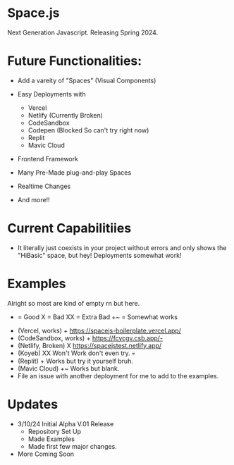 # Space.js
Next Generation Javascript. Releasing Spring 2024.

# Future Functionalities:
- Add a vareity of "Spaces" (Visual Components)
- Easy Deployments with
   - Vercel
   - Netlify (Currently Broken)
   - CodeSandbox
   - Codepen (Blocked So can't try right now)
   - Replit
   - Mavic Cloud

- Frontend Framework
- Many Pre-Made plug-and-play Spaces
- Realtime Changes
- And more!!

# Current Capabilitiies
 - It literally just coexists in your project without errors and only shows the "HiBasic" space, but hey! Deployments somewhat work!

# Examples
 Alright so most are kind of empty rn but here.
 + = Good X = Bad XX = Extra Bad +~ = Somewhat works
- (Vercel, works) + https://spacejs-boilerplate.vercel.app/ 
- (CodeSandbox, works) + https://fcycgv.csb.app/-
- (Netlify, Broken) X https://spacejstest.netlify.app/
- (Koyeb) XX Won't Work don't even try. 💀
- (Replit) + Works but try it yourself bruh.
- (Mavic Cloud) +~ Works but blank.
- File an issue with another deployment for me to add to the examples.

# Updates
- 3/10/24 Initial Alpha V.01 Release
  - Repository Set Up
  - Made Examples
  - Made first few major changes.
- More Coming Soon
